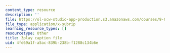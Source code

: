 ```yaml
---
content_type: resource
description: ''
file: https://ol-ocw-studio-app-production.s3.amazonaws.com/courses/9-04-sensory-systems-fall-2013/4fd69a1fa5ac839b238bf1288c134b6e_LJZi6CZafms.srt
file_type: application/x-subrip
learning_resource_types: []
resourcetype: Other
title: 3play caption file
uid: 4fd69a1f-a5ac-839b-238b-f1288c134b6e
---
```

